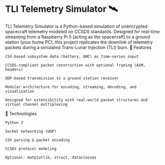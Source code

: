 # TLI Telemetry Simulator 🛰️

TLI Telemetry Simulator is a Python-based simulation of unencrypted spacecraft telemetry modeled on CCSDS standards. Designed for real-time streaming from a Raspberry Pi 5 (acting as the spacecraft) to a ground station (your home PC), this project replicates the downlink of telemetry packets during a simulated Trans-Lunar Injection (TLI) burn.
🔧 Features

    CSV-based subsystem data (battery, GNC) as time-series input

    CCSDS-compliant packet construction with optional framing (ASM, headers)

    UDP-based transmission to a ground station receiver

    Modular architecture for encoding, streaming, decoding, and visualization

    Designed for extensibility with real-world packet structures and virtual channel multiplexing

🚀 Technologies

    Python 3

    Socket networking (UDP)

    CSV parsing & packet encoding

    CCSDS protocol modeling

    Optional: matplotlib, struct, dataclasses